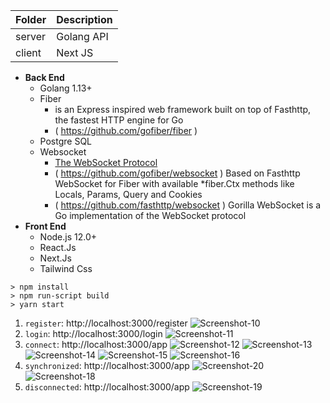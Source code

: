
| Folder      | Description |
| ----------- | ----------- |
| server      | Golang API  |
| client      | Next JS     |

+ **Back End**
  - Golang 1.13+
  - Fiber
    - is an Express inspired web framework built on top of Fasthttp, the fastest HTTP engine for Go
    - ( https://github.com/gofiber/fiber )
  - Postgre SQL
  - Websocket
    - [The WebSocket Protocol](https://www.rfc-editor.org/rfc/rfc6455.txt)
    - ( https://github.com/gofiber/websocket ) Based on Fasthttp WebSocket for Fiber with available *fiber.Ctx methods like Locals, Params, Query and Cookies
    - ( https://github.com/fasthttp/websocket ) Gorilla WebSocket is a Go implementation of the WebSocket protocol
+ **Front End**
  - Node.js 12.0+
  - React.Js
  - Next.Js
  - Tailwind Css

```shell script
> npm install
> npm run-script build
> yarn start
```

1. `register`: http://localhost:3000/register
   ![Screenshot-10](client/img/screenshot_10.png)
2. `login`: http://localhost:3000/login
   ![Screenshot-11](client/img/screenshot_11.png)
3. `connect`: http://localhost:3000/app
   ![Screenshot-12](client/img/screenshot_12.png)
   ![Screenshot-13](client/img/screenshot_13.png)
   ![Screenshot-14](client/img/screenshot_14.png)
   ![Screenshot-15](client/img/screenshot_15.png)
   ![Screenshot-16](client/img/screenshot_16.png)
4. `synchronized`: http://localhost:3000/app
   ![Screenshot-20](client/img/screenshot_20.png)
   ![Screenshot-18](client/img/screenshot_18.png)
5. `disconnected`: http://localhost:3000/app
   ![Screenshot-19](client/img/screenshot_19.png)
